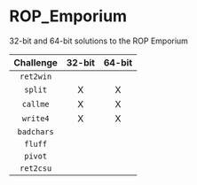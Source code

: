 # ROP_Emporium
32-bit and 64-bit solutions to the ROP Emporium 

| Challenge | 32-bit | 64-bit |
| :-------: | :----: | :----: |
| `ret2win` |        |        |
| `split`   |    X   |   X    |
| `callme`  |    X   |   X    |
| `write4`  |    X   |   X    |
| `badchars`|        |        |
| `fluff`   |        |        |
| `pivot`   |        |        |
| `ret2csu` |        |        |

